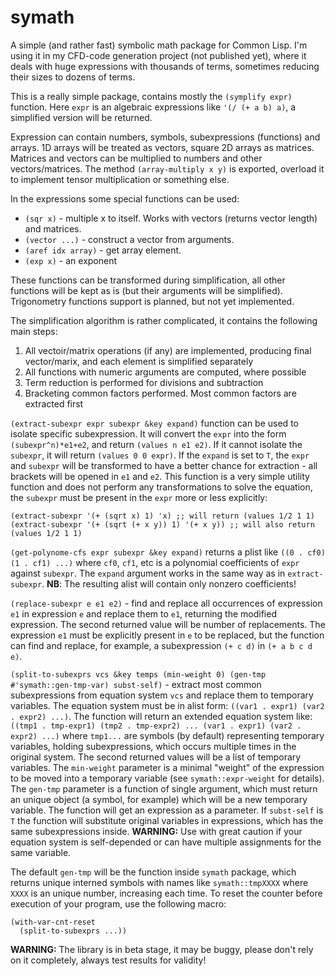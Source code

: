 # symath

A simple (and rather fast) symbolic math package for Common Lisp. I'm using it in my CFD-code generation project (not published yet), where it deals with huge expressions with thousands of terms, sometimes reducing their sizes to dozens of terms.

This is a really simple package, contains mostly the `(symplify expr)` function. Here `expr` is an algebraic expressions like `'(/ (+ a b) a)`, a simplified version will be returned.

Expression can contain numbers, symbols, subexpressions (functions) and arrays. 1D arrays will be treated as vectors, square 2D arrays as matrices. Matrices and vectors can be multiplied to numbers and other vectors/matrices. The method `(array-multiply x y)` is exported, overload it to implement tensor multiplication or something else.

In the expressions some special functions can be used:

- `(sqr x)` - multiple x to itself. Works with vectors (returns vector length) and matrices.
- `(vector ...)` - construct a vector from arguments.
- `(aref idx array)` - get array element.
- `(exp x)` - an exponent

These functions can be transformed during simplification, all other functions will be kept as is (but their arguments will be simplified). Trigonometry functions support is planned, but not yet implemented.

The simplification algorithm is rather complicated, it contains the following main steps:

1. All vectoir/matrix operations (if any) are implemented, producing final vector/marix, and each element is simplified separately
2. All functions with numeric arguments are computed, where possible
3. Term reduction is performed for divisions and subtraction
4. Bracketing common factors performed. Most common factors are extracted first

`(extract-subexpr expr subexpr &key expand)` function can be used to isolate specific subexpression. It will convert the `expr` into the form `(subexpr^n)*e1+e2`, and return `(values n e1 e2)`. If it cannot isolate the `subexpr`, it will return `(values 0 0 expr)`. If the `expand` is set to `T`, the `expr` and `subexpr` will be transformed to have a better chance for extraction - all brackets will be opened in `e1` and `e2`.
This function is a very simple utility function and does not perform any transformations to solve the equation, the `subexpr` must be present in the `expr` more or less explicitly:

```
(extract-subexpr '(+ (sqrt x) 1) 'x) ;; will return (values 1/2 1 1)
(extract-subexpr '(+ (sqrt (+ x y)) 1) '(+ x y)) ;; will also return (values 1/2 1 1)
```

`(get-polynome-cfs expr subexpr &key expand)` returns a plist like `((0 . cf0) (1 . cf1) ...)` where `сf0`, `cf1`, etc is a polynomial coefficients of `expr` against `subexpr`. The `expand` argument works in the same way as in `extract-subexpr`. **NB**: The resulting alist will contain only nonzero coefficients!

`(replace-subexpr e e1 e2)` - find and replace all occurrences of expression `e1` in expression `e` and replace them to `e1`, returning the modified expression. The second returned value will be number of replacements. The expression `e1` must be explicitly present in `e` to be replaced, but the function can find and replace, for example, a subexpression `(+ c d)` in `(+ a b c d e)`.

`(split-to-subexprs vcs &key temps (min-weight 0) (gen-tmp #'symath::gen-tmp-var) subst-self)` - extract most common subexpressions from equation system `vcs` and replace them to temporary variables.
The equation system must be in alist form: `((var1 . expr1) (var2 . expr2) ...)`. The function will return an extended equation system like: `((tmp1 . tmp-expr1) (tmp2 . tmp-expr2) ... (var1 . expr1) (var2 . expr2) ...)` where `tmp1...` are symbols (by default) representing temporary variables, holding subexpressions, which occurs multiple times in the original system. The second returned values will be a list of temporary variables. The `min-weight` parameter is a minimal "weight" of the expression to be moved into a temporary variable (see `symath::expr-weight` for details). The `gen-tmp` parameter is a function of single argument, which must return an unique object (a symbol, for example) which will be a new temporary variable. The function will get an expression as a parameter. If `subst-self` is `T` the function will substitute original variables in expressions, which has the same subexpressions inside. **WARNING:** Use with great caution if your equation system is self-depended or can have multiple assignments for the same variable.

The default `gen-tmp` will be the function inside `symath` package, which returns unique interned symbols with names like `symath::tmpXXXX` where `XXXX` is an unique number, increasing each time. To reset the counter before execution of your program, use the following macro:
```
(with-var-cnt-reset
  (split-to-subexprs ...))
```

**WARNING:** The library is in beta stage, it may be buggy, please don't rely on it completely, always test results for validity!
